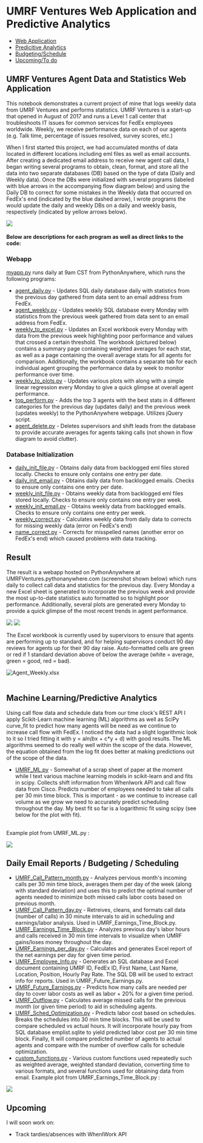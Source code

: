 # UMRF Ventures Web Application and Predictive Analytics
- [Web Application](#umrf-ventures-agent-data-and-statistics-web-application)
- [Predicitive Analytics](#predicitive-analytics)
- [Budgeting/Schedule](#daily-email-reports)
- [Upcoming/To do](#upcoming)

## UMRF Ventures Agent Data and Statistics Web Application

This notebook demonstrates a current project of mine that logs weekly data from UMRF Ventures and performs statistics.
UMRF Ventures is a start-up that opened in August of 2017 and runs a Level 1 call center that troubleshoots IT issues for common services for FedEx employees worldwide.
Weekly, we receive performance data on each of our agents (e.g. Talk time, percentage of issues resolved, survey scores, etc.)

When I first started this project, we had accumulated months of data located in different locations including eml files as well as email accounts. After creating a dedicated email address to receive new agent call data, I began writing several programs to obtain, clean, format, and store all the data into two separate databases (DB) based on the type of data (Daily and Weekly data). Once the DBs were initialized with several programs (labeled with blue arrows in the accompanying flow diagram below) and using the Daily DB to correct for some mistakes in the Weekly data that occurred on FedEx's end (indicated by the blue dashed arrow), I wrote programs the would update the daily and weekly DBs on a daily and weekly basis, respectively (indicated by yellow arrows below).

![](https://i.imgur.com/XHumHba.png)

#### Below are descriptions for each program as well as direct links to the code:

### Webapp
[myapp.py](https://github.com/kylejlynch/UMRF/blob/master/myapp.py) runs daily at 9am CST from PythonAnywhere, which runs the following programs:
* [agent_daily.py](https://github.com/kylejlynch/UMRF/blob/master/agent_daily.py) - Updates SQL daily database daily with statistics from the previous day gathered from data sent to an email address from FedEx.
* [agent_weekly.py](https://github.com/kylejlynch/UMRF/blob/master/agent_weekly.py) - Updates weekly SQL database every Monday with statistics from the previous week gathered from data sent to an email address from FedEx.
* [weekly_to_excel.py](https://github.com/kylejlynch/UMRF/blob/master/weekly_to_excel.py) - Updates an Excel workbook every Monday with data from the previous week highlighting poor performance and values that crossed a certain threshold. The workbook (pictured below) contains a summary page containing weighted averages for each stat, as well as a page containing the overall average stats for all agents for comparison. Additionally, the workbook contains a separate tab for each individual agent  grouping the performance data by week to monitor performance over time.
* [weekly_to_plots.py](https://github.com/kylejlynch/UMRF/blob/master/weekly_to_plots.py) - Updates various plots with along with a simple linear regression every Monday to give a quick glimpse at overall agent performance.
* [top_perform.py](https://github.com/kylejlynch/UMRF/blob/master/top_perform.py) - Adds the top 3 agents with the best stats in 4 different categories for the previous day (updates daily) and the previous week (updates weekly) to the PythonAnywhere webpage. Utilizes jQuery script.
* [agent_delete.py](https://github.com/kylejlynch/UMRF/blob/master/agent_delete.py) - Deletes supervisors and shift leads from the database to provide accurate averages for agents taking calls (not shown in flow diagram to avoid clutter).

### Database Initialization
* [daily_init_file.py](https://github.com/kylejlynch/UMRF/blob/master/agent_daily_init_file.py) - Obtains daily data from backlogged eml files stored locally. Checks to ensure only contains one entry per date.
* [daily_init_email.py](https://github.com/kylejlynch/UMRF/blob/master/agent_daily_init_email.py) - Obtains daily data from backlogged emails. Checks to ensure only contains one entry per date.
* [weekly_init_file.py](https://github.com/kylejlynch/UMRF/blob/master/agent_weekly_init_file.py) - Obtains weekly data from backlogged eml files stored locally. Checks to ensure only contains one entry per week.
* [weekly_init_email.py](https://github.com/kylejlynch/UMRF/blob/master/agent_weekly_init_email.py) - Obtains weekly data from backlogged emails. Checks to ensure only contains one entry per week.
* [weekly_correct.py](https://github.com/kylejlynch/UMRF/blob/master/agent_weekly_correct.py) - Calculates weekly data from daily data to corrects for missing weekly data (error on FedEx's end)
* [name_correct.py](https://github.com/kylejlynch/UMRF/blob/master/agent_name_correct.py) - Corrects for misspelled names (another error on FedEx's end) which caused problems with data tracking.

## Result
The result is a webapp hosted on PythonAnywhere at UMRFVentures.pythonanywhere.com (screenshot shown below) which runs daily to collect call data and statistics for the previous day. Every Monday a new Excel sheet is generated to incorporate the previous week and provide the most up-to-date statistics auto formatted so to highlight poor performance. Additionally, several plots are generated every Monday to provide a quick glimpse of the most recent trends in agent performance.

![](https://i.imgur.com/Q5nQoF0.png)
![](https://i.imgur.com/Vzzrlxq.png)

The Excel workbook is currently used by supervisors to ensure that agents are performing up to standard, and for helping supervisors conduct 90 day reviews for agents up for their 90 day raise. Auto-formatted cells are green or red if 1 standard deviation above of below the average (white = average, green = good, red = bad).

![Agent_Weekly.xlsx](https://i.imgur.com/kOOAhs2.png)
<br>
<br>
## Machine Learning/Predictive Analytics
Using call flow data and schedule data from our time clock's REST API I apply Scikit-Learn machine learning (ML) algorithms as well as SciPy curve_fit to predict how many agents will be need as we continue to increase call flow with FedEx. I noticed the data had a slight logarithmic look to it so I tried fitting it with y = a*ln(b*x + c*y + d) with good results. The ML algorithms seemed to do really well within the scope of the data. However, the equation obtained from the log fit does better at making predictions out of the scope of the data.
* [UMRF_ML.py](https://github.com/kylejlynch/UMRF/blob/master/UMRF_ML.py) - Somewhat of a scrap sheet of paper at the moment while I text various machine learning models in scikit-learn and and fits in scipy. Collects shift information from WhenIwork API and call flow data from Cisco. Predicts number of employees needed to take all calls per 30 min time block. This is important - as we continue to increase call volume as we grow we need to accurately predict scheduling throughout the day. My best fit so far is a logarithmic fit using scipy (see below for the plot with fit).

<br>
Example plot from UMRF_ML.py :

![](https://i.imgur.com/WpY1y51.png)

## Daily Email Reports / Budgeting / Scheduling
* [UMRF_Call_Pattern_month.py](https://github.com/kylejlynch/UMRF/blob/master/UMRF_Call_Pattern_month.py) - Analyzes pervious month's incoming calls per 30 min time block, averages them per day of the week (along with standard deviation) and uses this to predict the optimal number of agents needed to minimize both missed calls labor costs based on previous month.
* [UMRF_Call_Pattern_day.py](https://github.com/kylejlynch/UMRF/blob/master/UMRF_Call_Pattern_day.py) - Retreives, cleans, and formats call data (number of calls) in 30 minute intervals to aid in scheduling and earnings/labor analysis. Used in UMRF_Earnings_Time_Block.py.
* [UMRF_Earnings_Time_Block.py](https://github.com/kylejlynch/UMRF/blob/master/UMRF_Earnings_Time_Block.py) - Analyzes previous day's labor hours and calls received in 30 min time intervals to visualize when UMRF gains/loses money throughout the day.
* [UMRF_Earnings_per_day.py](https://github.com/kylejlynch/UMRF/blob/master/UMRF_Earnings_per_day.py) - Calculates and generates Excel report of the net earnings per day for given time period.
* [UMRF_Employee_Info.py](https://github.com/kylejlynch/UMRF/blob/master/UMRF_Employee_Info.py) - Generates an SQL database and Excel document containing UMRF ID, FedEx ID, First Name, Last Name, Location, Position, Hourly Pay Rate. The SQL DB will be used to extract info for reports. Used in UMRF_Future_Earnings.py.
* [UMRF_Future_Earnings.py](https://github.com/kylejlynch/UMRF/blob/master/UMRF_Future_Earnings.py) - Predicts how many calls are needed per day to cover labor costs as well as labor + 20% for a given time period.
* [UMRF_Outflow.py](https://github.com/kylejlynch/UMRF/blob/master/UMRF_Outflow.py) - Calculates average missed calls for the previous month (or given time period) to aid in scheduling agents.
* [UMRF_Sched_Optimization.py](https://github.com/kylejlynch/UMRF/blob/master/UMRF_Sched_Optimization.py) - Predicts labor cost based on schedules. Breaks the schedules into 30 min time blocks. This will be used to compare scheduled vs actual hours. It will incorporate hourly pay from SQL database emplist.sqlite to yield predicted labor cost per 30 min time block. Finally, It will compare predicted number of agents to actual agents and compare with the number of overflow calls for schedule optimization.
* [custom_functions.py](https://github.com/kylejlynch/UMRF/blob/master/custom_functions.py) - Various custom functions used repeatedly such as weighted average, weighted standard deviation, converting time to various formats, and several functions used for obtaining data from email.
Example plot from UMRF_Earnings_Time_Block.py :

![](https://i.imgur.com/y1EE1YO.png)
<br>

## Upcoming 
I will soon work on:
* Track tardies/absences with WhenIWork API
